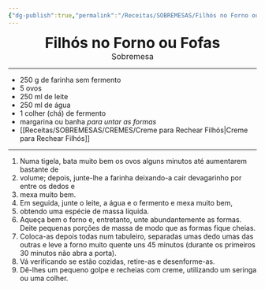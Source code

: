 ```yaml
---
{"dg-publish":true,"permalink":"/Receitas/SOBREMESAS/Filhós no Forno ou Fofas/","title":"Filhós no Forno ou Fofas","tags":["🏡Casa"]}
---
```


<div style="text-align: center;"> <span style="font-size: 30px;"><b>Filhós no Forno ou Fofas</b></span> </div>


<div style="text-align: center;"> <span style="font-size: 16px;">  Sobremesa  </span> </div>

---
- 250 g de farinha sem fermento
- 5 ovos
- 250 ml de leite
- 250 ml de água
- 1 colher (chá) de fermento
- margarina ou banha *para untar as formas*
- [[Receitas/SOBREMESAS/CREMES/Creme para Rechear Filhós\|Creme para Rechear Filhós]]
---
1. Numa tigela, bata muito bem os ovos alguns minutos até aumentarem bastante de
2. volume; depois, junte-lhe a farinha deixando-a cair devagarinho por entre os dedos e
3. mexa muito bem. 
4. Em seguida, junte o leite, a água e o fermento e mexa muito bem,
5. obtendo uma espécie de massa líquida. 
6. Aqueça bem o forno e, entretanto, unte abundantemente as formas. Deite pequenas porções de massa de modo que as formas fique cheias. 
7. Coloca-as depois todas num tabuleiro, separadas umas dedo umas das outras e leve a forno muito quente uns 45 minutos (durante os primeiros 30 minutos não abra a porta).
8. Vá verificando se estão cozidas, retire-as e desenforme-as. 
9. Dê-lhes um pequeno golpe e recheias com creme, utilizando um seringa ou uma colher.